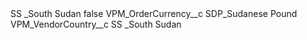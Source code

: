 <?xml version="1.0" encoding="UTF-8"?>
<CustomMetadata xmlns="http://soap.sforce.com/2006/04/metadata" xmlns:xsi="http://www.w3.org/2001/XMLSchema-instance" xmlns:xsd="http://www.w3.org/2001/XMLSchema">
    <label>SS _South Sudan</label>
    <protected>false</protected>
    <values>
        <field>VPM_OrderCurrency__c</field>
        <value xsi:type="xsd:string">SDP_Sudanese Pound</value>
    </values>
    <values>
        <field>VPM_VendorCountry__c</field>
        <value xsi:type="xsd:string">SS _South Sudan</value>
    </values>
</CustomMetadata>
